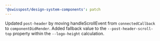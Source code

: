 ```yaml
---
'@swisspost/design-system-components': patch
---
```


Updated `post-header` by moving handleScrollEvent from `connectedCallback` to `componentDidRender`. Added fallback value to the `--post-header-scroll-top` property within the `--logo-height` calculation.
